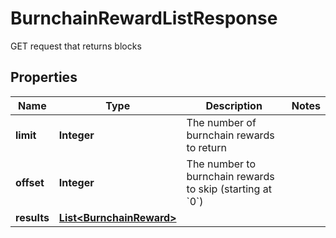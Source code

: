 

# BurnchainRewardListResponse

GET request that returns blocks

## Properties

Name | Type | Description | Notes
------------ | ------------- | ------------- | -------------
**limit** | **Integer** | The number of burnchain rewards to return | 
**offset** | **Integer** | The number to burnchain rewards to skip (starting at &#x60;0&#x60;) | 
**results** | [**List&lt;BurnchainReward&gt;**](BurnchainReward.md) |  | 



